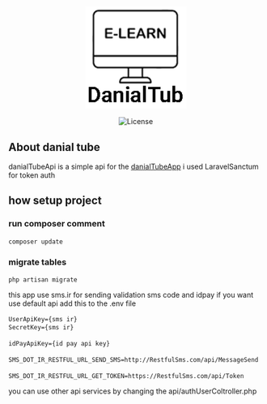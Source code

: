 <p align="center">

<img src="img/danialtub.png" width="200">

</p>

<p align="center">
<img src="https://poser.pugx.org/laravel/framework/license.svg" alt="License">
</p>

## About danial tube

danialTubeApi is a simple api for the [danialTubeApp](https://github.com/danialchoopan/DanialTube)
i used LaravelSanctum for token auth

## how setup project
### run composer comment
```
composer update
```
### migrate tables
```
php artisan migrate
```
this app use sms.ir for sending validation sms code 
and idpay
if you want use default api add this to the .env file
```
UserApiKey={sms ir}
SecretKey={sms ir}

idPayApiKey={id pay api key}

SMS_DOT_IR_RESTFUL_URL_SEND_SMS=http://RestfulSms.com/api/MessageSend

SMS_DOT_IR_RESTFUL_URL_GET_TOKEN=https://RestfulSms.com/api/Token
```
you can use other api services by changing the api/authUserColtroller.php
